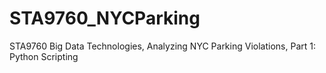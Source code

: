 # STA9760_NYCParking
STA9760 Big Data Technologies, Analyzing NYC Parking Violations, Part 1: Python Scripting
